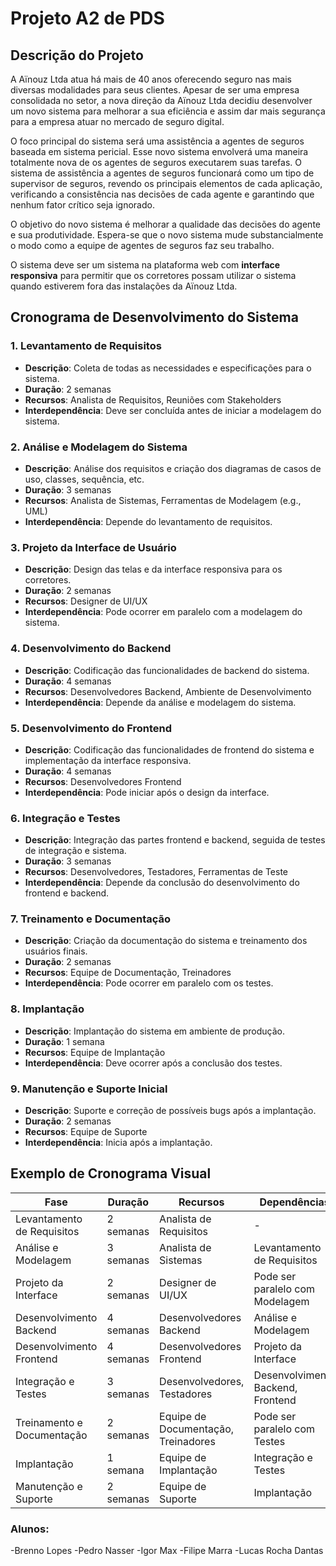 # Projeto A2 de PDS

## Descrição do Projeto
A Aïnouz Ltda atua há mais de 40 anos oferecendo seguro nas mais diversas modalidades para seus clientes. Apesar de ser uma empresa consolidada no setor, a nova direção da Aïnouz Ltda decidiu desenvolver um novo sistema para melhorar a sua eficiência e assim dar mais segurança para a empresa atuar no mercado de seguro digital.

O foco principal do sistema será uma assistência a agentes de seguros baseada em sistema pericial. Esse novo sistema envolverá uma maneira totalmente nova de os agentes de seguros executarem suas tarefas. O sistema de assistência a agentes de seguros funcionará como um tipo de supervisor de seguros, revendo os principais elementos de cada aplicação, verificando a consistência nas decisões de cada agente e garantindo que nenhum fator crítico seja ignorado.

O objetivo do novo sistema é melhorar a qualidade das decisões do agente e sua produtividade. Espera-se que o novo sistema mude substancialmente o modo como a equipe de agentes de seguros faz seu trabalho.

O sistema deve ser um sistema na plataforma web com **interface responsiva** para permitir que os corretores possam utilizar o sistema quando estiverem fora das instalações da Aïnouz Ltda.

## Cronograma de Desenvolvimento do Sistema

### 1. Levantamento de Requisitos
- **Descrição**: Coleta de todas as necessidades e especificações para o sistema.
- **Duração**: 2 semanas
- **Recursos**: Analista de Requisitos, Reuniões com Stakeholders
- **Interdependência**: Deve ser concluída antes de iniciar a modelagem do sistema.

### 2. Análise e Modelagem do Sistema
- **Descrição**: Análise dos requisitos e criação dos diagramas de casos de uso, classes, sequência, etc.
- **Duração**: 3 semanas
- **Recursos**: Analista de Sistemas, Ferramentas de Modelagem (e.g., UML)
- **Interdependência**: Depende do levantamento de requisitos.

### 3. Projeto da Interface de Usuário
- **Descrição**: Design das telas e da interface responsiva para os corretores.
- **Duração**: 2 semanas
- **Recursos**: Designer de UI/UX
- **Interdependência**: Pode ocorrer em paralelo com a modelagem do sistema.

### 4. Desenvolvimento do Backend
- **Descrição**: Codificação das funcionalidades de backend do sistema.
- **Duração**: 4 semanas
- **Recursos**: Desenvolvedores Backend, Ambiente de Desenvolvimento
- **Interdependência**: Depende da análise e modelagem do sistema.

### 5. Desenvolvimento do Frontend
- **Descrição**: Codificação das funcionalidades de frontend do sistema e implementação da interface responsiva.
- **Duração**: 4 semanas
- **Recursos**: Desenvolvedores Frontend
- **Interdependência**: Pode iniciar após o design da interface.

### 6. Integração e Testes
- **Descrição**: Integração das partes frontend e backend, seguida de testes de integração e sistema.
- **Duração**: 3 semanas
- **Recursos**: Desenvolvedores, Testadores, Ferramentas de Teste
- **Interdependência**: Depende da conclusão do desenvolvimento do frontend e backend.

### 7. Treinamento e Documentação
- **Descrição**: Criação da documentação do sistema e treinamento dos usuários finais.
- **Duração**: 2 semanas
- **Recursos**: Equipe de Documentação, Treinadores
- **Interdependência**: Pode ocorrer em paralelo com os testes.

### 8. Implantação
- **Descrição**: Implantação do sistema em ambiente de produção.
- **Duração**: 1 semana
- **Recursos**: Equipe de Implantação
- **Interdependência**: Deve ocorrer após a conclusão dos testes.

### 9. Manutenção e Suporte Inicial
- **Descrição**: Suporte e correção de possíveis bugs após a implantação.
- **Duração**: 2 semanas
- **Recursos**: Equipe de Suporte
- **Interdependência**: Inicia após a implantação.

## Exemplo de Cronograma Visual

| Fase                      | Duração   | Recursos                  | Dependências                      |
|---------------------------|-----------|---------------------------|-----------------------------------|
| Levantamento de Requisitos | 2 semanas | Analista de Requisitos    | -                                 |
| Análise e Modelagem        | 3 semanas | Analista de Sistemas      | Levantamento de Requisitos        |
| Projeto da Interface       | 2 semanas | Designer de UI/UX         | Pode ser paralelo com Modelagem   |
| Desenvolvimento Backend    | 4 semanas | Desenvolvedores Backend   | Análise e Modelagem               |
| Desenvolvimento Frontend   | 4 semanas | Desenvolvedores Frontend  | Projeto da Interface              |
| Integração e Testes        | 3 semanas | Desenvolvedores, Testadores | Desenvolvimento Backend, Frontend |
| Treinamento e Documentação | 2 semanas | Equipe de Documentação, Treinadores | Pode ser paralelo com Testes     |
| Implantação                | 1 semana  | Equipe de Implantação     | Integração e Testes               |
| Manutenção e Suporte       | 2 semanas | Equipe de Suporte         | Implantação                       |




### Alunos:
-Brenno Lopes
-Pedro Nasser
-Igor Max
-Filipe Marra
-Lucas Rocha Dantas
